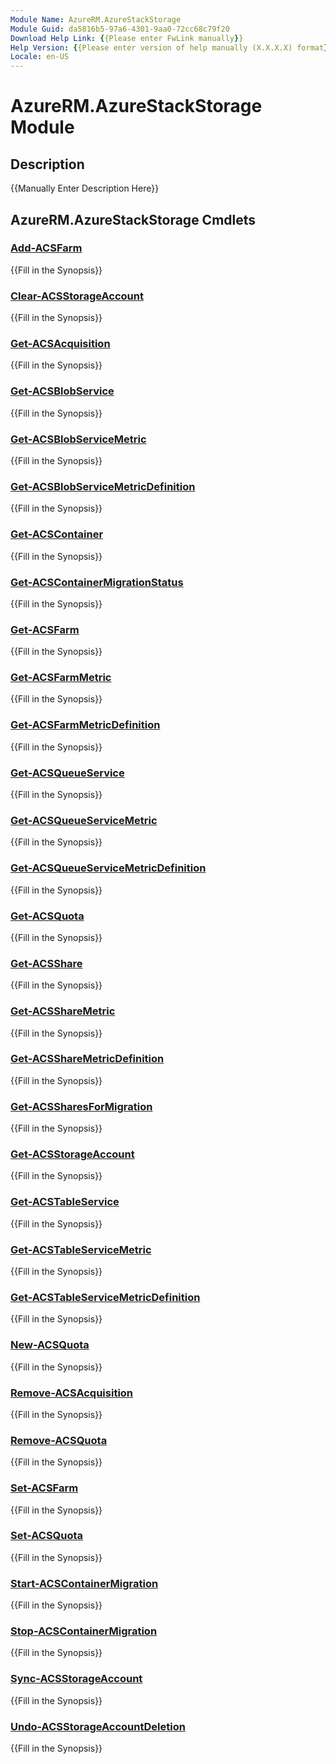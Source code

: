 ```yaml
---
Module Name: AzureRM.AzureStackStorage
Module Guid: da5816b5-97a6-4301-9aa0-72cc68c79f20
Download Help Link: {{Please enter FwLink manually}}
Help Version: {{Please enter version of help manually (X.X.X.X) format}}
Locale: en-US
---
```


# AzureRM.AzureStackStorage Module
## Description
{{Manually Enter Description Here}}

## AzureRM.AzureStackStorage Cmdlets
### [Add-ACSFarm](Add-ACSFarm.md)
{{Fill in the Synopsis}}

### [Clear-ACSStorageAccount](Clear-ACSStorageAccount.md)
{{Fill in the Synopsis}}

### [Get-ACSAcquisition](Get-ACSAcquisition.md)
{{Fill in the Synopsis}}

### [Get-ACSBlobService](Get-ACSBlobService.md)
{{Fill in the Synopsis}}

### [Get-ACSBlobServiceMetric](Get-ACSBlobServiceMetric.md)
{{Fill in the Synopsis}}

### [Get-ACSBlobServiceMetricDefinition](Get-ACSBlobServiceMetricDefinition.md)
{{Fill in the Synopsis}}

### [Get-ACSContainer](Get-ACSContainer.md)
{{Fill in the Synopsis}}

### [Get-ACSContainerMigrationStatus](Get-ACSContainerMigrationStatus.md)
{{Fill in the Synopsis}}

### [Get-ACSFarm](Get-ACSFarm.md)
{{Fill in the Synopsis}}

### [Get-ACSFarmMetric](Get-ACSFarmMetric.md)
{{Fill in the Synopsis}}

### [Get-ACSFarmMetricDefinition](Get-ACSFarmMetricDefinition.md)
{{Fill in the Synopsis}}

### [Get-ACSQueueService](Get-ACSQueueService.md)
{{Fill in the Synopsis}}

### [Get-ACSQueueServiceMetric](Get-ACSQueueServiceMetric.md)
{{Fill in the Synopsis}}

### [Get-ACSQueueServiceMetricDefinition](Get-ACSQueueServiceMetricDefinition.md)
{{Fill in the Synopsis}}

### [Get-ACSQuota](Get-ACSQuota.md)
{{Fill in the Synopsis}}

### [Get-ACSShare](Get-ACSShare.md)
{{Fill in the Synopsis}}

### [Get-ACSShareMetric](Get-ACSShareMetric.md)
{{Fill in the Synopsis}}

### [Get-ACSShareMetricDefinition](Get-ACSShareMetricDefinition.md)
{{Fill in the Synopsis}}

### [Get-ACSSharesForMigration](Get-ACSSharesForMigration.md)
{{Fill in the Synopsis}}

### [Get-ACSStorageAccount](Get-ACSStorageAccount.md)
{{Fill in the Synopsis}}

### [Get-ACSTableService](Get-ACSTableService.md)
{{Fill in the Synopsis}}

### [Get-ACSTableServiceMetric](Get-ACSTableServiceMetric.md)
{{Fill in the Synopsis}}

### [Get-ACSTableServiceMetricDefinition](Get-ACSTableServiceMetricDefinition.md)
{{Fill in the Synopsis}}

### [New-ACSQuota](New-ACSQuota.md)
{{Fill in the Synopsis}}

### [Remove-ACSAcquisition](Remove-ACSAcquisition.md)
{{Fill in the Synopsis}}

### [Remove-ACSQuota](Remove-ACSQuota.md)
{{Fill in the Synopsis}}

### [Set-ACSFarm](Set-ACSFarm.md)
{{Fill in the Synopsis}}

### [Set-ACSQuota](Set-ACSQuota.md)
{{Fill in the Synopsis}}

### [Start-ACSContainerMigration](Start-ACSContainerMigration.md)
{{Fill in the Synopsis}}

### [Stop-ACSContainerMigration](Stop-ACSContainerMigration.md)
{{Fill in the Synopsis}}

### [Sync-ACSStorageAccount](Sync-ACSStorageAccount.md)
{{Fill in the Synopsis}}

### [Undo-ACSStorageAccountDeletion](Undo-ACSStorageAccountDeletion.md)
{{Fill in the Synopsis}}


